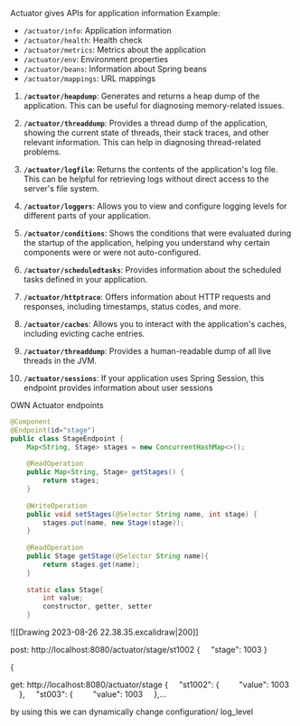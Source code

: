 Actuator gives APIs for application information
Example: 
- `/actuator/info`: Application information
- `/actuator/health`: Health check
- `/actuator/metrics`: Metrics about the application
- `/actuator/env`: Environment properties
- `/actuator/beans`: Information about Spring beans
- `/actuator/mappings`: URL mappings

1. **`/actuator/heapdump`**: Generates and returns a heap dump of the application. This can be useful for diagnosing memory-related issues.
    
2. **`/actuator/threaddump`**: Provides a thread dump of the application, showing the current state of threads, their stack traces, and other relevant information. This can help in diagnosing thread-related problems.
    
3. **`/actuator/logfile`**: Returns the contents of the application's log file. This can be helpful for retrieving logs without direct access to the server's file system.
    
4. **`/actuator/loggers`**: Allows you to view and configure logging levels for different parts of your application.
    
5. **`/actuator/conditions`**: Shows the conditions that were evaluated during the startup of the application, helping you understand why certain components were or were not auto-configured.
    
6. **`/actuator/scheduledtasks`**: Provides information about the scheduled tasks defined in your application.
    
7. **`/actuator/httptrace`**: Offers information about HTTP requests and responses, including timestamps, status codes, and more.
    
8. **`/actuator/caches`**: Allows you to interact with the application's caches, including evicting cache entries.
    
9. **`/actuator/threaddump`**: Provides a human-readable dump of all live threads in the JVM.
    
10. **`/actuator/sessions`**: If your application uses Spring Session, this endpoint provides information about user sessions


OWN Actuator endpoints

```java
@Component  
@Endpoint(id="stage")  
public class StageEndpoint {  
    Map<String, Stage> stages = new ConcurrentHashMap<>();  
  
    @ReadOperation  
    public Map<String, Stage> getStages() {  
        return stages;  
    }  
  
    @WriteOperation  
    public void setStages(@Selector String name, int stage) {  
        stages.put(name, new Stage(stage));  
    }  
  
    @ReadOperation  
    public Stage getStage(@Selector String name){  
        return stages.get(name);  
    }  
  
    static class Stage{  
        int value;
        constructor, getter, setter 
    }
```

![[Drawing 2023-08-26 22.38.35.excalidraw|200]]

post: http://localhost:8080/actuator/stage/st1002
{
    "stage": 1003
}

{

get: http://localhost:8080/actuator/stage
{
    "st1002": {
        "value": 1003
    },
    "st003": {
        "value": 1003
    },...

by using this we can dynamically change configuration/ log_level


